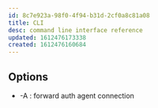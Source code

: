 ```yaml
---
id: 8c7e923a-98f0-4f94-b31d-2cf0a8c81a08
title: CLI
desc: command line interface reference
updated: 1612476173338
created: 1612476160684
---
```



## Options
- -A : forward auth agent connection